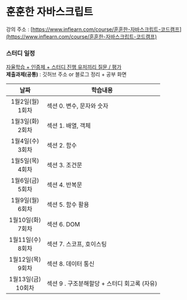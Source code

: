 # 훈훈한 자바스크립트 
강의 주소 : [https://www.inflearn.com/course/훈훈한-자바스크립트-코드캠프](https://www.inflearn.com/course/훈훈한-자바스크립트-코드캠프) <br>

### 스터디 일정
<u>자율학습 + 인증제 + 스터디 진행 유저끼리 질문 / 평가 </u><br>
**제출과제(공통)**  : 깃허브 주소 or 블로그 정리 + 공부 화면


|날짜|학습내용|
|:------:|---|
|1월2일(월)<br>1회차|섹션 0. 변수, 문자와 숫자 |
|1월3일(화)<br>2회차|섹션 1. 배열, 객체|
|1월4일(수)<br>3회차|섹션 2. 함수|
|1월5일(목)<br>4회차|섹션 3. 조건문|
|1월6일(금)<br>5회차|섹션 4. 반복문|
|1월9일(월)<br>6회차|섹션 5. 함수 활용|
|1월10일(화)<br>7회차|섹션 6. DOM |
|1월11일(수)<br>8회차|섹션 7. 스코프, 호이스팅|
|1월12일(목)<br>9회차|섹션 8. 데이터 통신|
|1월13일(금)<br>10회차|섹션 9 . 구조분해할당 + 스터디 회고록 (자유)|